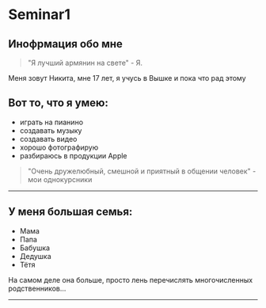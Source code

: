 # Seminar1
## Инофрмация обо мне

> "Я лучший армянин на свете" - Я.

Меня зовут Никита, мне 17 лет, я учусь в Вышке и пока что рад этому

## Вот то, что я умею:
* играть на пианино
* создавать музыку
* создавать видео
* хорошо фотографирую
* разбираюсь в продукции Apple

> "Oчень дружелюбный, смешной и приятный в общении человек" - мои однокурсники

************************************************************************************

## У меня большая семья:
* Мама
* Папа
* Бабушка
* Дедушка
* Тётя

На самом деле она больше, просто лень перечислять многочисленных родственников...

************************************************************************************
